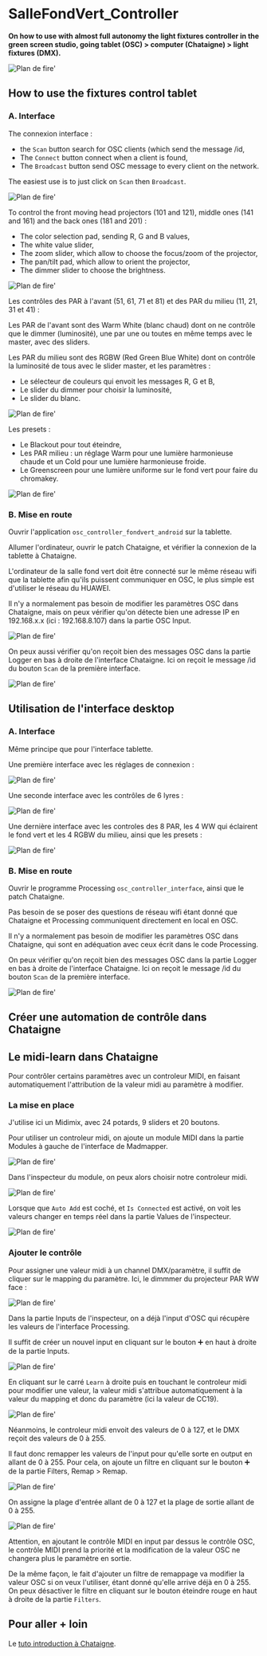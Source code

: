 # SalleFondVert_Controller

**On how to use with almost full autonomy the light fixtures controller in the green screen studio, going tablet (OSC) > computer (Chataigne) > light fixtures (DMX).**

![Plan de fire'](./images/planFeu.png)

## How to use the fixtures control tablet

### A. Interface

The connexion interface :

- the `Scan` button search for OSC clients (which send the message /id,
- The `Connect` button connect when a client is found,
- The `Broadcast` button send OSC message to every client on the network.

The easiest use is to just click on `Scan` then `Broadcast`.

![Plan de fire'](./images/screen1.jpg)

To control the front moving head projectors (101 and 121), middle ones (141 and 161) and the back ones (181 and 201) :

- The color selection pad, sending R, G and B values,
- The white value slider,
- The zoom slider, which allow to choose the focus/zoom of the projector,
- The pan/tilt pad, which allow to orient the projector,
- The dimmer slider to choose the brightness.

![Plan de fire'](./images/screen2.jpg)

Les contrôles des PAR à l'avant (51, 61, 71 et 81) et des PAR du milieu (11, 21, 31 et 41) :

Les PAR de l'avant sont des Warm White (blanc chaud) dont on ne contrôle que le dimmer (luminosité), une par une ou toutes en même temps avec le master, avec des sliders.

Les PAR du milieu sont des RGBW (Red Green Blue White) dont on contrôle la luminosité de tous avec le slider master, et les paramètres :
- Le sélecteur de couleurs qui envoit les messages R, G et B,
- Le slider du dimmer pour choisir la luminosité,
- Le slider du blanc.

![Plan de fire'](./images/screen5.jpg)

Les presets :

- Le Blackout pour tout éteindre,
- Les PAR milieu : un réglage Warm pour une lumière harmonieuse chaude et un Cold pour une lumière harmonieuse froide.
- Le Greenscreen pour une lumière uniforme sur le fond vert pour faire du chromakey.

![Plan de fire'](./images/screen6.jpg)

### B. Mise en route

Ouvrir l'application `osc_controller_fondvert_android` sur la tablette.

Allumer l'ordinateur, ouvrir le patch Chataigne, et vérifier la connexion de la tablette à Chataigne.

L'ordinateur de la salle fond vert doit être connecté sur le même réseau wifi que la tablette afin qu'ils puissent communiquer en OSC, le plus simple est d'utiliser le réseau du HUAWEI.

Il n'y a normalement pas besoin de modifier les paramètres OSC dans Chataigne, mais on peux vérifier qu'on détecte bien une adresse IP en 192.168.x.x (ici : 192.168.8.107) dans la partie OSC Input.

![Plan de fire'](./images/screen7.png)

On peux aussi vérifier qu'on reçoit bien des messages OSC dans la partie Logger en bas à droite de l'interface Chataigne. Ici on reçoit le message /id du bouton `Scan` de la première interface.

![Plan de fire'](./images/screen8.png)

## Utilisation de l'interface desktop

### A. Interface

Même principe que pour l'interface tablette.

Une première interface avec les réglages de connexion :

![Plan de fire'](./images/screen9.png)

Une seconde interface avec les contrôles de 6 lyres :

![Plan de fire'](./images/screen10.png)

Une dernière interface avec les controles des 8 PAR, les 4 WW qui éclairent le fond vert et les 4 RGBW du milieu, ainsi que les presets :

![Plan de fire'](./images/screen11.png)

### B. Mise en route

Ouvrir le programme Processing `osc_controller_interface`, ainsi que le patch Chataigne.

Pas besoin de se poser des questions de réseau wifi étant donné que Chataigne et Processing communiquent directement en local en OSC.

Il n'y a normalement pas besoin de modifier les paramètres OSC dans Chataigne, qui sont en adéquation avec ceux écrit dans le code Processing.

On peux vérifier qu'on reçoit bien des messages OSC dans la partie Logger en bas à droite de l'interface Chataigne. Ici on reçoit le message /id du bouton `Scan` de la première interface.

![Plan de fire'](./images/screen8.png)

## Créer une automation de contrôle dans Chataigne

## Le midi-learn dans Chataigne

Pour contrôler certains paramètres avec un controleur MIDI, en faisant automatiquement l'attribution de la valeur midi au paramètre à modifier.

### La mise en place

J'utilise ici un Midimix, avec 24 potards, 9 sliders et 20 boutons.

Pour utiliser un controleur midi, on ajoute un module MIDI dans la partie Modules à gauche de l'interface de Madmapper.

![Plan de fire'](./images/screen12.png)

Dans l'inspecteur du module, on peux alors choisir notre controleur midi.

![Plan de fire'](./images/screen13.png)

Lorsque que `Auto Add` est coché, et `Is Connected` est activé, on voit les valeurs changer en temps réel dans la partie Values de l'inspecteur.

![Plan de fire'](./images/screen14.png)

### Ajouter le contrôle

Pour assigner une valeur midi à un channel DMX/paramètre, il suffit de cliquer sur le mapping du paramètre. Ici, le dimmmer du projecteur PAR WW face :

![Plan de fire'](./images/screen15.png)

Dans la partie Inputs de l'inspecteur, on a déjà l'input d'OSC qui récupère les valeurs de l'interface Processing.

Il suffit de créer un nouvel input en cliquant sur le bouton ➕ en haut à droite de la partie Inputs.

![Plan de fire'](./images/screen16.png)

En cliquant sur le carré `Learn` à droite puis en touchant le controleur midi pour modifier une valeur, la valeur midi s'attribue automatiquement à la valeur du mapping et donc du paramètre (ici la valeur de CC19).

![Plan de fire'](./images/screen17.png)

Néanmoins, le controleur midi envoit des valeurs de 0 à 127, et le DMX reçoit des valeurs de 0 à 255. 

<!--Si on ne remapppe pas la valeur reçue en midi pour qu'elle aille de 0 à 255, -->

Il faut donc remapper les valeurs de l'input pour qu'elle sorte en output en allant de 0 à 255.
Pour cela, on ajoute un filtre en cliquant sur le bouton ➕ de la partie Filters, Remap > Remap.

![Plan de fire'](./images/screen18.png)

On assigne la plage d'entrée allant de 0 à 127 et la plage de sortie allant de 0 à 255.

![Plan de fire'](./images/screen19.png)

Attention, en ajoutant le contrôle MIDI en input par dessus le contrôle OSC, le contrôle MIDI prend la priorité et la modification de la valeur OSC ne changera plus le paramètre en sortie.

De la même façon, le fait d'ajouter un filtre de remappage va modifier la valeur OSC si on veux l'utiliser, étant donné qu'elle arrive déjà en 0 à 255. On peux désactiver le filtre en cliquant sur le bouton éteindre rouge en haut à droite de la partie `Filters`.

## Pour aller + loin

Le [tuto introduction à Chataigne](https://github.com/LucieMrc/Chataigne_2spi).